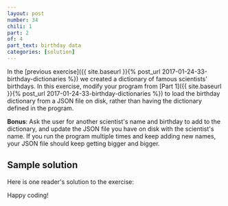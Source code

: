 ```yaml
---
layout: post
number: 34
chili: 1
part: 2
of: 4
part_text: birthday data
categories: [solution]
---
```


In the [previous exercise]({{ site.baseurl }}{% post_url 2017-01-24-33-birthday-dictionaries %}) we created a dictionary of famous scientists' birthdays. In this exercise, modify your program from [Part 1]({{ site.baseurl }}{% post_url 2017-01-24-33-birthday-dictionaries %}) to load the birthday dictionary from a JSON file on disk, rather than having the dictionary defined in the program.

**Bonus**: Ask the user for another scientist's name and birthday to add to the dictionary, and update the JSON file you have on disk with the scientist's name. If you run the program multiple times and keep adding new names, your JSON file should keep getting bigger and bigger.

## Sample solution

Here is one reader's solution to the exercise:

<script src="https://gist.github.com/Evilizard83/bcfa5b0e4579737a7f4ad28676347832.js"></script>

Happy coding!
